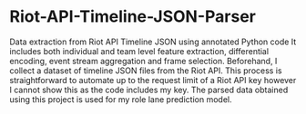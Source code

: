 # Riot-API-Timeline-JSON-Parser
Data extraction from Riot API Timeline JSON using annotated Python code It includes both individual and team level feature extraction, differential encoding, event stream aggregation and frame selection. Beforehand, I collect a dataset of timeline JSON files from the Riot API. This process is straightforward to automate up to the request limit of a Riot API key however I cannot show this as the code includes my key. The parsed data obtained using this project is used for my role lane prediction model.
